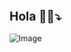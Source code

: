 ## Hola 👋🏻⤵︎
![Image](https://github.com/user-attachments/assets/c88f6bf7-b369-4692-a2ca-02b15fabb0eb)

